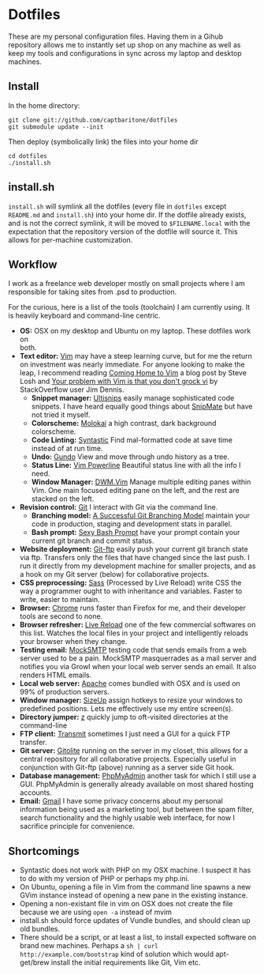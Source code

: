 Dotfiles
========

These are my personal configuration files. Having them in a Gihub repository 
allows me to instantly set up shop on any machine as well as keep my tools and 
configurations in sync across my laptop and desktop machines.

Install
-------

In the home directory:

    git clone git://github.com/captbaritone/dotfiles
    git submodule update --init


Then deploy (symbolically link) the files into your home dir

    cd dotfiles
    ./install.sh


install.sh
----------

`install.sh` will symlink all the dotfiles (every file in `dotfiles` except
`README.md` and `install.sh`) into your home dir. If the dotfile already
exists, and is not the correct symlink, it will be moved to `$FILENAME.local`
with the expectation that the repository version of the dotfile will source it.
This allows for per-machine customization.

Workflow
--------

I work as a freelance web developer mostly on small projects where I am
responsible for taking sites from .psd to production. 

For the curious, here is a list of the tools (toolchain) I am 
currently using. It is heavily keyboard and command-line centric.

- __OS:__ OSX on my desktop and Ubuntu on my laptop. These dotfiles work on    
  both. 
- __Text editor:__ [Vim](http://www.vim.org/) may have a steep learning curve, 
  but for me the return on investment was nearly immediate. For anyone looking
  to make the leap, I recommend reading [Coming Home to
  Vim](http://stevelosh.com/blog/2010/09/coming-home-to-vim/) a blog post by
  Steve Losh and [Your problem with Vim is that you don't grock
  vi](http://stackoverflow.com/a/1220118) by StackOverflow user Jim Dennis.
    - __Snippet manager:__
      [Ultisnips](https://github.com/vim-scripts/UltiSnips) easily manage
      sophisticated code snippets. I have heard equally good things about
      [SnipMate](https://github.com/msanders/snipmate.vim/) but have not tried
      it myself.
    - __Colorscheme:__
      [Molokai](http://www.vim.org/scripts/script.php?script_id=2340) a high
      contrast, dark background colorscheme. 
    - __Code Linting:__ [Syntastic](http://github.com/scrooloose/syntastic)
      Find mal-formatted code at save time instead of at run time.
    - __Undo:__ [Gundo](http://github.com/sjl/gundo.vim) View and move through
      undo history as a tree.
    - __Status Line:__ [Vim
      Powerline](http://github.com/Lokaltog/vim-powerline) Beautiful status
      line with all the info I need.
    - __Window Manager:__ [DWM.Vim](http://github.com/spolu/dwm.vim) Manage
      multiple editing panes within Vim. One main focused editing pane on the
      left, and the rest are stacked on the left.
- __Revision control:__ [Git](http://git-scm.com/) I interact with Git via the
  command line.
    - __Branching model:__ [A Successful Git Branching
      Model](http://nvie.com/posts/a-successful-git-branching-model/) maintain
      your code in production, staging and development stats in parallel.
    - __Bash prompt:__ [Sexy Bash
      Prompt](https://github.com/captbaritone/dotfiles/blob/master/bash_prompt)
      have your prompt contain your current git branch and commit status.
- __Website deployment:__ [Git-ftp](https://github.com/ezyang/git-ftp) easily
  push your current git branch state via ftp. Transfers only the files that
  have changed since the last push. I run it directly from my development
  machine for smaller projects, and as a hook on my Git server (below) for
  collaborative projects.
- __CSS preprocessing:__ [Sass](http://sass-lang.com/) (Processed by Live
  Reload) write CSS the way a programmer ought to with inheritance and
  variables. Faster to write, easier to maintain.
- __Browser:__ [Chrome](http://www.google.com/chrome) runs faster than Firefox
  for me, and their developer tools are second to none.
- __Browser refresher:__ [Live Reload](http://livereload.com/) one of the few
  commercial softwares on this list. Watches the local files in your project
  and intelligently reloads your browser when they change.
- __Testing email:__ [MockSMTP](http://mocksmtpapp.com/) testing code that
  sends emails from a web server used to be a pain. MockSMTP masquerrades as
  a mail server and notifies you via Growl when your local web server sends an
  email.  It also renders HTML emails.
- __Local web server:__ [Apache](http://httpd.apache.org/) comes bundled with
  OSX and is used on 99% of production servers.
- __Window manager:__ [SizeUp](http://www.irradiatedsoftware.com/sizeup/)
  assign hotkeys to resize your windows to predefined positions. Lets me
  effectively use my entire screen(s).
- __Directory jumper:__ [z](https://github.com/sjl/z-zsh) quickly jump to
  oft-visited directories at the command-line
- __FTP client:__ [Transmit](http://panic.com/transmit/) sometimes I just need
  a GUI for a quick FTP transfer.
- __Git server:__ [Gitolite](https://github.com/sitaramc/gitolite/) running on
  the server in my closet, this allows for a central repository for all
  collaborative projects. Especially useful in conjunction with Git-ftp (above)
  running as a server side Git hook.
- __Database management:__ [PhpMyAdmin](http://www.phpmyadmin.net/) another
  task for which I still use a GUI. PhpMyAdmin is generally already available on
  most shared hosting accounts.
- __Email:__ [Gmail](http://gmail.com) I have some privacy concerns about my
  personal information being used as a marketing tool, but between the spam
  filter, search functionality and the highly usable web interface, for now
  I sacrifice principle for convenience.

Shortcomings
------------

- Syntastic does not work with PHP on my OSX machine. I suspect it has to do
  with my version of PHP or perhaps my php.ini.
- On Ubuntu, opening a file in Vim from the command line spawns a new GVim
  instance instead of opening a new pane in the existing instance.
- Opening a non-existant file in vim on OSX does not create the file because we
  are using `open -a` instead of mvim
- install.sh should force updates of Vundle bundles, and should clean up old
  bundles.
- There should be a script, or at least a list, to install expected software on
  brand new machines. Perhaps a `sh | curl http://example.com/bootstrap` kind
  of solution which would apt-get/brew install the initial requirements like
  Git, Vim etc.
